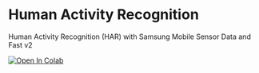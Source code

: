 # Human Activity Recognition
 Human Activity Recognition (HAR) with Samsung Mobile Sensor Data and Fast v2

 
[![Open In Colab](https://colab.research.google.com/assets/colab-badge.svg)](https://colab.research.google.com/drive/1Vcx3dZf1Hq590ksmyDBP4mbwnhFo0YOS?usp=sharing)
